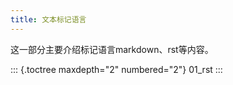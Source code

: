 ```yaml
---
title: 文本标记语言
---
```


这一部分主要介绍标记语言markdown、rst等内容。

::: {.toctree maxdepth="2" numbered="2"}
01_rst
:::
